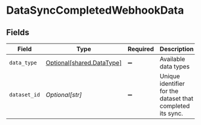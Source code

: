 # DataSyncCompletedWebhookData


## Fields

| Field                                                        | Type                                                         | Required                                                     | Description                                                  | Example                                                      |
| ------------------------------------------------------------ | ------------------------------------------------------------ | ------------------------------------------------------------ | ------------------------------------------------------------ | ------------------------------------------------------------ |
| `data_type`                                                  | [Optional[shared.DataType]](../../models/shared/datatype.md) | :heavy_minus_sign:                                           | Available data types                                         | invoices                                                     |
| `dataset_id`                                                 | *Optional[str]*                                              | :heavy_minus_sign:                                           | Unique identifier for the dataset that completed its sync.   |                                                              |